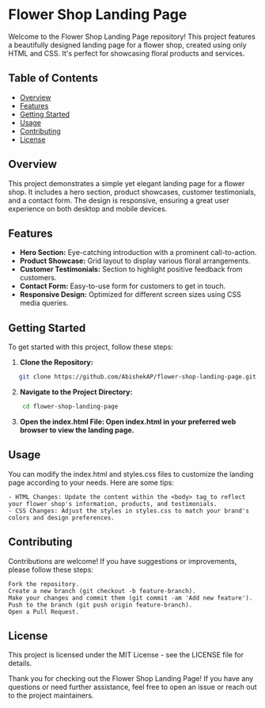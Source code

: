 # Flower Shop Landing Page

Welcome to the Flower Shop Landing Page repository! This project features a beautifully designed landing page for a flower shop, created using only HTML and CSS. It's perfect for showcasing floral products and services.

## Table of Contents

- [Overview](#overview)
- [Features](#features)
- [Getting Started](#getting-started)
- [Usage](#usage)
- [Contributing](#contributing)
- [License](#license)

## Overview

This project demonstrates a simple yet elegant landing page for a flower shop. It includes a hero section, product showcases, customer testimonials, and a contact form. The design is responsive, ensuring a great user experience on both desktop and mobile devices.

## Features

- **Hero Section:** Eye-catching introduction with a prominent call-to-action.
- **Product Showcase:** Grid layout to display various floral arrangements.
- **Customer Testimonials:** Section to highlight positive feedback from customers.
- **Contact Form:** Easy-to-use form for customers to get in touch.
- **Responsive Design:** Optimized for different screen sizes using CSS media queries.

## Getting Started

To get started with this project, follow these steps:

1. **Clone the Repository:**
```bash
   git clone https://github.com/AbishekAP/flower-shop-landing-page.git
```
2.  **Navigate to the Project Directory:**

```bash
    cd flower-shop-landing-page
```
3. **Open the index.html File: Open index.html in your preferred web browser to view the landing page.**

## Usage

You can modify the index.html and styles.css files to customize the landing page according to your needs. Here are some tips:

    - HTML Changes: Update the content within the <body> tag to reflect your flower shop's information, products, and testimonials.
    - CSS Changes: Adjust the styles in styles.css to match your brand's colors and design preferences.

## Contributing

Contributions are welcome! If you have suggestions or improvements, please follow these steps:

    Fork the repository.
    Create a new branch (git checkout -b feature-branch).
    Make your changes and commit them (git commit -am 'Add new feature').
    Push to the branch (git push origin feature-branch).
    Open a Pull Request.

## License

This project is licensed under the MIT License - see the LICENSE file for details.

Thank you for checking out the Flower Shop Landing Page! If you have any questions or need further assistance, feel free to open an issue or reach out to the project maintainers.
